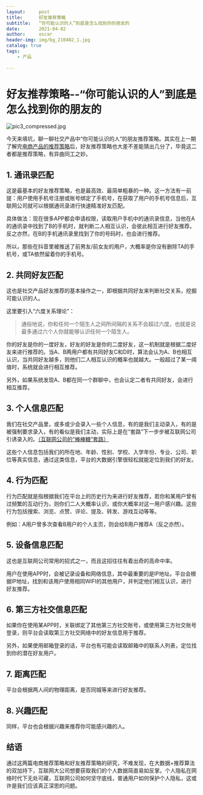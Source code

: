 ```yaml
---
layout:     post
title:      好友推荐策略
subtitle:   “你可能认识的人”到底是怎么找到你的朋友的
date:       2021-04-02
author:     oscar
header-img: img/bg_210402_1.jpg
catalog: true
tags:
    - 产品
   
---
```


# 好友推荐策略--“你可能认识的人”到底是怎么找到你的朋友的

![pic3_compressed.jpg](https://i.loli.net/2021/04/02/lrz7QJRbUv6DIHK.jpg)



今天来填坑，聊一聊社交产品中“你可能认识的人”的朋友推荐策略。其实在上一期了解完[电商产品的推荐策略](https://oscar-bocheng.com/2021/03/14/%E7%94%B5%E5%95%86%E4%BA%A7%E5%93%81%E6%8E%A8%E8%8D%90%E7%AD%96%E7%95%A5/)后，好友推荐策略也大差不差能猜出几分了，毕竟这二者都是推荐策略，有异曲同工之妙。


## 1. 通讯录匹配

这是最基本的好友推荐策略，也是最高效、最简单粗暴的一种。这一方法有一前提：用户使用手机号注册或账号绑定了手机号，在获取了用户的手机号信息后，互联网公司就可以根据通讯录进行快速精准好友匹配。

具体做法：现在很多APP都会申请权限，读取用户手机中的通讯录信息，当他在A的通讯录中找到了B的手机时，就判断二人相互认识，会彼此相互进行好友推荐。反之亦然，在B的手机通讯录里找到了你的号码时，也会进行推荐。

所以，那些在抖音里被推送了前男友/前女友的用户，大概率是你没有删除TA的手机号，或TA依然留着你的手机号。

## 2. 共同好友匹配

这也是社交产品好友推荐的基本操作之一，即根据共同好友来判断社交关系，挖掘可能认识的人。

这里要引入“六度关系理论”：

> 通俗地说，你和任何一个陌生人之间所间隔的关系不会超过六度，也就是说最多通过六个人你就能够认识任何一个陌生人。

你的好友是你的一度好友，好友的好友是你的二度好友，这一机制就是根据二度好友来进行推荐的。当A、B两用户都有共同好友C和D时，算法会认为A、B也相互认识，当共同好友越多，则他们二人相互认识的概率也就越大。一般超过了某一阈值时，系统就会进行相互推荐。

另外，如果系统发现A、B都在同一个群聊中，也会认定二者有共同好友，会进行相互推荐。

## 3. 个人信息匹配

我们在社交产品里，或多或少会录入一些个人信息，有的是我们主动录入，有的是被强制要求录入，有的看似是我们主动，实际上是在“套路”下一步步被互联网公司引诱录入的。[（互联网公司的“棒棒糖”套路）](https://oscar-bocheng.com/2021/03/14/%E7%94%B5%E5%95%86%E4%BA%A7%E5%93%81%E6%8E%A8%E8%8D%90%E7%AD%96%E7%95%A5/)

这些个人信息包括我们的所在地、年龄、性别、学校、入学年份、专业、公司、职位等真实信息，通过这类信息，平台的大数据引擎很轻松就能定位到我们的好友。

## 4. 行为匹配

行为匹配就是指根据我们在平台上的历史行为来进行好友推荐，若你和某用户曾有过频繁的互动行为，则你们二人大概率认识，或你大概率对这一用户感兴趣。这些行为包括搜索、浏览、点赞、评论、提及、转发、游戏互动等等。

例如：A用户曾多次查看B用户的个人主页，则会给B用户推荐A（反之亦然）。


## 5. 设备信息匹配

这也是互联网公司常用的招式之一，而且这招往往有着出奇的高命中率。

用户在使用APP时，会被记录设备和网络信息，其中最重要的是IP地址。平台会根据IP地址，找到和该用户使用相同WIFI的其他用户，并判定他们相互认识，进行好友推荐。

## 6. 第三方社交信息匹配

如果你在使用某APP时，关联绑定了其他第三方社交账号，或使用第三方社交账号登录，则平台会读取第三方社交网络中的好友信息用于推荐。

另外，如果使用邮箱登录的话，平台也有可能会读取邮箱中的联系人列表，定位找到你的潜在好友用户。


## 7. 距离匹配

平台会根据两人间的物理距离，是否同城等来进行好友推荐。

## 8. 兴趣匹配
同样，平台也会根据兴趣来推荐你可能感兴趣的人。


## 结语
通过这两篇电商推荐策略和好友推荐策略的研究，不难发现，在大数据+推荐算法的双加持下，互联网大公司想要获取我们的个人数据简直易如反掌。个人隐私在网络时代下无处可藏，互联网公司如何坚守底线，普通用户如何保护个人隐私，这或许是我们应该真正深思的问题。

